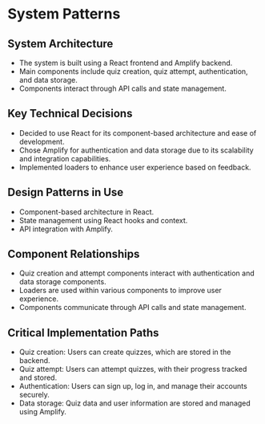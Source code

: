 # System Patterns

## System Architecture
- The system is built using a React frontend and Amplify backend.
- Main components include quiz creation, quiz attempt, authentication, and data storage.
- Components interact through API calls and state management.

## Key Technical Decisions
- Decided to use React for its component-based architecture and ease of development.
- Chose Amplify for authentication and data storage due to its scalability and integration capabilities.
- Implemented loaders to enhance user experience based on feedback.

## Design Patterns in Use
- Component-based architecture in React.
- State management using React hooks and context.
- API integration with Amplify.

## Component Relationships
- Quiz creation and attempt components interact with authentication and data storage components.
- Loaders are used within various components to improve user experience.
- Components communicate through API calls and state management.

## Critical Implementation Paths
- Quiz creation: Users can create quizzes, which are stored in the backend.
- Quiz attempt: Users can attempt quizzes, with their progress tracked and stored.
- Authentication: Users can sign up, log in, and manage their accounts securely.
- Data storage: Quiz data and user information are stored and managed using Amplify.

